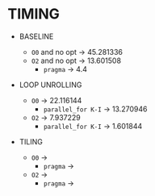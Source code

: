 # TIMING

- BASELINE 
    - `O0` and no opt -> $45.281336$
    - `O2` and no opt -> $13.601508$
        - `pragma` -> $4.4$

- LOOP UNROLLING
    - `O0` -> $22.116144$
        - `parallel_for K-I` -> $13.270946$
    - `O2` -> $7.937229$
        - `parallel_for K-I` -> $1.601844$

- TILING
    - `O0` ->
        - `pragma` ->
    - `O2` ->
        - `pragma` ->



